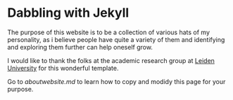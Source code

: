 # Dabbling with Jekyll

The purpose of this website is to be a collection of various hats of
my personality, as i believe people have quite a variety of them and identifying 
and exploring them further can help oneself grow.

I would like to thank the folks at the academic research group at 
[Leiden University](https://www.allanlab.org/) for this wonderful template.

Go to *aboutwebsite.md*  to learn how to copy and modidy this page for your purpose. 

